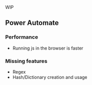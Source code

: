 WIP

## Power Automate

### Performance

* Running js in the browser is faster

### Missing features

* Regex
* Hash/Dictionary creation and usage

